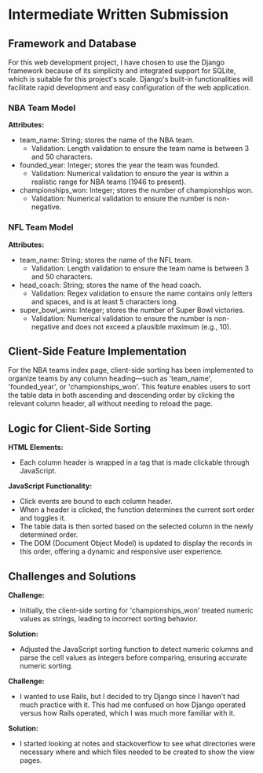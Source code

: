 # Intermediate Written Submission

## Framework and Database

For this web development project, I have chosen to use the Django framework because of its simplicity and integrated support for SQLite, which is suitable for this project's scale. Django's built-in functionalities will facilitate rapid development and easy configuration of the web application.

### NBA Team Model
**Attributes:**
- team_name: String; stores the name of the NBA team.
  - Validation: Length validation to ensure the team name is between 3 and 50 characters.
- founded_year: Integer; stores the year the team was founded.
  - Validation: Numerical validation to ensure the year is within a realistic range for NBA teams (1946 to present).
- championships_won: Integer; stores the number of championships won.
  - Validation: Numerical validation to ensure the number is non-negative.
### NFL Team Model
**Attributes:**
- team_name: String; stores the name of the NFL team.
  - Validation: Length validation to ensure the team name is between 3 and 50 characters.
- head_coach: String; stores the name of the head coach.
  - Validation: Regex validation to ensure the name contains only letters and spaces, and is at least 5 characters long.
- super_bowl_wins: Integer; stores the number of Super Bowl victories.
  - Validation: Numerical validation to ensure the number is non-negative and does not exceed a plausible maximum (e.g., 10).


## Client-Side Feature Implementation

For the NBA teams index page, client-side sorting has been implemented to organize teams by any column heading—such as 'team_name', 'founded_year', or 'championships_won'. This feature enables users to sort the table data in both ascending and descending order by clicking the relevant column header, all without needing to reload the page.
## Logic for Client-Side Sorting

**HTML Elements:**
- Each column header is wrapped in a <th> tag that is made clickable through JavaScript.

**JavaScript Functionality:**
- Click events are bound to each column header.
- When a header is clicked, the function determines the current sort order and toggles it.
- The table data is then sorted based on the selected column in the newly determined order.
- The DOM (Document Object Model) is updated to display the records in this order, offering a dynamic and responsive user experience.

## Challenges and Solutions

**Challenge:**
- Initially, the client-side sorting for 'championships_won' treated numeric values as strings, leading to incorrect sorting behavior.

**Solution:**
- Adjusted the JavaScript sorting function to detect numeric columns and parse the cell values as integers before comparing, ensuring accurate numeric sorting.

**Challenge:**
- I wanted to use Rails, but I decided to try Django since I haven’t had much practice with it. This had me confused on how Django operated versus how Rails operated, which I was much more familiar with it.
  
**Solution:**
- I started looking at notes and stackoverflow to see what directories were necessary where and which files needed to be created to show the view pages.
